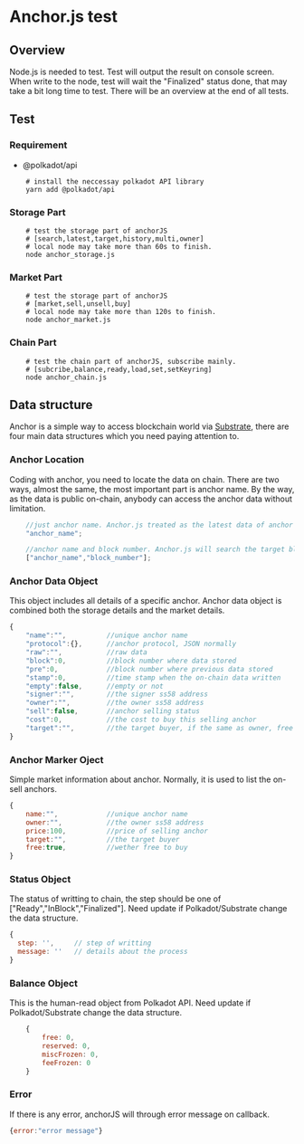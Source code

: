# Anchor.js test

## Overview

Node.js is needed to test. Test will output the result on console screen. When write to the node, test will wait the "Finalized" status done, that may take a bit long time to test. There will be an overview at the end of all tests.

## Test

### Requirement

* @polkadot/api

```SHELL
    # install the neccessay polkadot API library
    yarn add @polkadot/api
```

### Storage Part

```SHELL
    # test the storage part of anchorJS
    # [search,latest,target,history,multi,owner]
    # local node may take more than 60s to finish.
    node anchor_storage.js
```

### Market Part

```SHELL
    # test the storage part of anchorJS
    # [market,sell,unsell,buy]
    # local node may take more than 120s to finish.
    node anchor_market.js
```

### Chain Part

```SHELL
    # test the chain part of anchorJS, subscribe mainly.
    # [subcribe,balance,ready,load,set,setKeyring]
    node anchor_chain.js
```

## Data structure

Anchor is a simple way to access blockchain world via [Substrate](https://github.com/paritytech/substrate), there are four main data structures which you need paying attention to.

### Anchor Location

Coding with anchor, you need to locate the data on chain. There are two ways, almost the same, the most important part is anchor name. By the way, as the data is public on-chain, anybody can access the anchor data without limitation.

```Javascript
    //just anchor name. Anchor.js treated as the latest data of anchor
    "anchor_name";

    //anchor name and block number. Anchor.js will search the target block to get the data.
    ["anchor_name","block_number"];
```

### Anchor Data Object

This object includes all details of a specific anchor. Anchor data object is combined both the storage details and the market details.

```Javascript
{
    "name":"",          //unique anchor name
    "protocol":{},      //anchor protocol, JSON normally
    "raw":"",           //raw data
    "block":0,          //block number where data stored
    "pre":0,            //block number where previous data stored
    "stamp":0,          //time stamp when the on-chain data written
    "empty":false,      //empty or not
    "signer":"",        //the signer ss58 address
    "owner":"",         //the owner ss58 address
    "sell":false,       //anchor selling status
    "cost":0,           //the cost to buy this selling anchor
    "target":"",        //the target buyer, if the same as owner, free to buy
}
```

### Anchor Marker Oject

Simple market information about anchor. Normally, it is used to list the on-sell anchors.

```Javascript
{
    name:"",            //unique anchor name
    owner:"",           //the owner ss58 address
    price:100,          //price of selling anchor
    target:"",          //the target buyer
    free:true,          //wether free to buy
}
```

### Status Object

The status of writting to chain, the step should be one of ["Ready","InBlock","Finalized"].
Need update if Polkadot/Substrate change the data structure.

```Javascript
{   
  step: '',     // step of writting
  message: ''   // details about the process
}
```

### Balance Object

This is the human-read object from Polkadot API.
Need update if Polkadot/Substrate change the data structure.

```Javascript
    {
        free: 0, 
        reserved: 0, 
        miscFrozen: 0, 
        feeFrozen: 0
    }
```

### Error

If there is any error, anchorJS will through error message on callback.

```Javascript
{error:"error message"}
```
